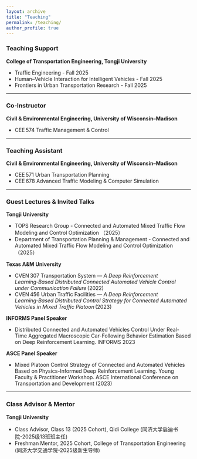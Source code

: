```yaml
---
layout: archive
title: "Teaching"
permalink: /teaching/
author_profile: true
---
```


### Teaching Support  
**College of Transportation Engineering, Tongji University**
- Traffic Engineering - Fall 2025  
- Human–Vehicle Interaction for Intelligent Vehicles - Fall 2025
- Frontiers in Urban Transportation Research - Fall 2025
---

### Co‑Instructor  
**Civil & Environmental Engineering, University of Wisconsin–Madison**
- CEE 574 Traffic Management & Control
---

### Teaching Assistant  
**Civil & Environmental Engineering, University of Wisconsin–Madison**
- CEE 571 Urban Transportation Planning  
- CEE 678 Advanced Traffic Modeling & Computer Simulation
---

### Guest Lectures & Invited Talks 
**Tongji University**
- TOPS Research Group - Connected and Automated Mixed Traffic Flow Modeling and Control Optimization （2025）
- Department of Transportation Planning & Management - Connected and Automated Mixed Traffic Flow Modeling and Control Optimization（2025）
  
**Texas A&M University**
- CVEN 307 Transportation System — *A Deep Reinforcement Learning‑Based Distributed Connected Automated Vehicle Control under Communication Failure* (2022)  
- CVEN 456 Urban Traffic Facilities — *A Deep Reinforcement Learning‑Based Distributed Control Strategy for Connected Automated Vehicles in Mixed Traffic Platoon* (2023)

**INFORMS Panel Speaker**
- Distributed Connected and Automated Vehicles Control Under Real-Time Aggregated Macroscopic Car-Following Behavior Estimation Based on Deep Reinforcement Learning. INFORMS 2023
  
**ASCE Panel Speaker**
- Mixed Platoon Control Strategy of Connected and Automated Vehicles Based on Physics-Informed Deep Reinforcement Learning. Young Faculty & Practitioner Workshop. ASCE International Conference on Transportation and Development (2023)
---

### Class Advisor & Mentor
**Tongji University**
- Class Advisor, Class 13 (2025 Cohort), Qidi College (同济大学启迪书院-2025级13班班主任)  
- Freshman Mentor, 2025 Cohort, College of Transportation Engineering (同济大学交通学院-2025级新生导师)
